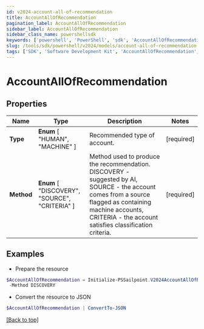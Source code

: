 ```yaml
---
id: v2024-account-all-of-recommendation
title: AccountAllOfRecommendation
pagination_label: AccountAllOfRecommendation
sidebar_label: AccountAllOfRecommendation
sidebar_class_name: powershellsdk
keywords: ['powershell', 'PowerShell', 'sdk', 'AccountAllOfRecommendation', 'V2024AccountAllOfRecommendation'] 
slug: /tools/sdk/powershell/v2024/models/account-all-of-recommendation
tags: ['SDK', 'Software Development Kit', 'AccountAllOfRecommendation', 'V2024AccountAllOfRecommendation']
---
```



# AccountAllOfRecommendation

## Properties

Name | Type | Description | Notes
------------ | ------------- | ------------- | -------------
**Type** |  **Enum** [  "HUMAN",    "MACHINE" ] | Recommended type of account. | [required]
**Method** |  **Enum** [  "DISCOVERY",    "SOURCE",    "CRITERIA" ] | Method used to produce the recommendation. DISCOVERY - suggested by AI, SOURCE - the account comes from a source flagged as containing machine accounts, CRITERIA - the account satisfies classification criteria. | [required]

## Examples

- Prepare the resource
```powershell
$AccountAllOfRecommendation = Initialize-PSSailpoint.V2024AccountAllOfRecommendation  -Type MACHINE `
 -Method DISCOVERY
```

- Convert the resource to JSON
```powershell
$AccountAllOfRecommendation | ConvertTo-JSON
```


[[Back to top]](#) 

